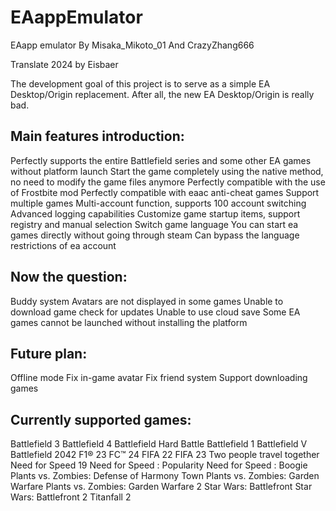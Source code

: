 # EAappEmulator

EAapp emulator By Misaka_Mikoto_01 And CrazyZhang666

Translate 2024 by Eisbaer

The development goal of this project is to serve as a simple EA Desktop/Origin replacement. After all, the new EA Desktop/Origin is really bad.

Main features introduction:
-
>
Perfectly supports the entire Battlefield series and some other EA games without platform launch
Start the game completely using the native method, no need to modify the game files anymore
Perfectly compatible with the use of Frostbite mod
Perfectly compatible with eaac anti-cheat games
Support multiple games
Multi-account function, supports 100 account switching
Advanced logging capabilities
Customize game startup items, support registry and manual selection
Switch game language
You can start ea games directly without going through steam
Can bypass the language restrictions of ea account

Now the question:
-
>
Buddy system
Avatars are not displayed in some games
Unable to download game check for updates
Unable to use cloud save
Some EA games cannot be launched without installing the platform

Future plan:
-
>
Offline mode
Fix in-game avatar
Fix friend system
Support downloading games

Currently supported games:
-
>
Battlefield 3
Battlefield 4
Battlefield Hard Battle
Battlefield 1
Battlefield V
Battlefield 2042
F1® 23
FC™ 24
FIFA 22
FIFA 23
Two people travel together
Need for Speed ​​19
Need for Speed ​​: Popularity
Need for Speed ​​: Boogie
Plants vs. Zombies: Defense of Harmony Town
Plants vs. Zombies: Garden Warfare
Plants vs. Zombies: Garden Warfare 2
Star Wars: Battlefront
Star Wars: Battlefront 2
Titanfall 2 
>
